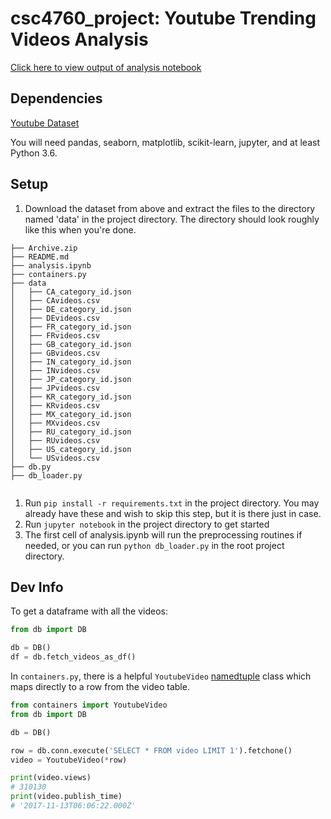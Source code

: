 # csc4760_project: Youtube Trending Videos Analysis 
[Click here to view output of analysis notebook](https://github.com/slogsdon7/csc4760_project/blob/master/analysis.ipynb)


## Dependencies 
[Youtube Dataset](https://www.kaggle.com/datasnaek/youtube-new)

You will need pandas, seaborn, matplotlib, scikit-learn, jupyter, and at least Python 3.6.

## Setup
1. Download the dataset from above and extract the files to the directory named 'data' in the project directory. The directory should look roughly like this when you're done. 
```
├── Archive.zip
├── README.md
├── analysis.ipynb
├── containers.py
├── data
│   ├── CA_category_id.json
│   ├── CAvideos.csv
│   ├── DE_category_id.json
│   ├── DEvideos.csv
│   ├── FR_category_id.json
│   ├── FRvideos.csv
│   ├── GB_category_id.json
│   ├── GBvideos.csv
│   ├── IN_category_id.json
│   ├── INvideos.csv
│   ├── JP_category_id.json
│   ├── JPvideos.csv
│   ├── KR_category_id.json
│   ├── KRvideos.csv
│   ├── MX_category_id.json
│   ├── MXvideos.csv
│   ├── RU_category_id.json
│   ├── RUvideos.csv
│   ├── US_category_id.json
│   └── USvideos.csv
├── db.py
├── db_loader.py


```
1. Run `pip install -r requirements.txt` in the project directory. You may already have these and wish to skip this step, but it is there just in case.
2. Run `jupyter notebook` in the project directory to get started
3. The first cell of analysis.ipynb will run the preprocessing routines if needed, or you can run `python db_loader.py` in the root project directory. 


## Dev Info

To get a dataframe with all the videos:

````python
from db import DB

db = DB()
df = db.fetch_videos_as_df()

````

In `containers.py`, there is a helpful `YoutubeVideo` [namedtuple](https://docs.python.org/3/library/collections.html#collections.namedtuple) class which maps directly to a row from the video table.


````python
from containers import YoutubeVideo
from db import DB

db = DB()

row = db.conn.execute('SELECT * FROM video LIMIT 1').fetchone()
video = YoutubeVideo(*row)

print(video.views)
# 310130
print(video.publish_time)
# '2017-11-13T06:06:22.000Z'
````

 

